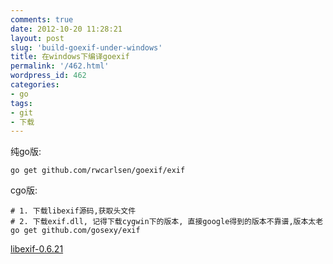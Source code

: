 ```yaml
---
comments: true
date: 2012-10-20 11:28:21
layout: post
slug: 'build-goexif-under-windows'
title: 在windows下编译goexif
permalink: '/462.html'
wordpress_id: 462
categories:
- go
tags:
- git
- 下载
---
```


纯go版:

    go get github.com/rwcarlsen/goexif/exif
    
cgo版:

    # 1. 下载libexif源码,获取头文件
    # 2. 下载exif.dll, 记得下载cygwin下的版本, 直接google得到的版本不靠谱,版本太老
    go get github.com/gosexy/exif
    
[libexif-0.6.21]({{urls.media}}/2012/10/libexif-0.6.21.zip)

